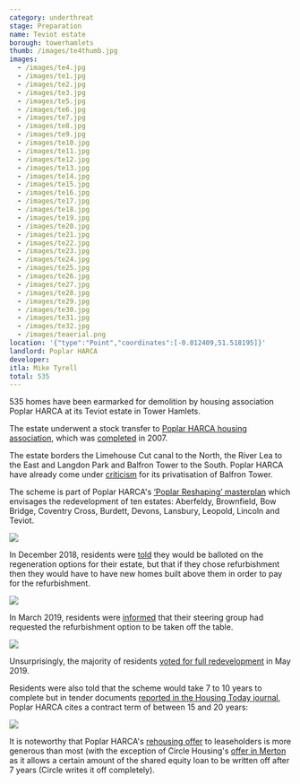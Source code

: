 ```yaml
---
category: underthreat
stage: Preparation
name: Teviot estate 
borough: towerhamlets 
thumb: /images/te4thumb.jpg
images:
  - /images/te4.jpg
  - /images/te1.jpg
  - /images/te2.jpg
  - /images/te3.jpg
  - /images/te5.jpg
  - /images/te6.jpg
  - /images/te7.jpg
  - /images/te8.jpg
  - /images/te9.jpg
  - /images/te10.jpg
  - /images/te11.jpg
  - /images/te12.jpg
  - /images/te13.jpg
  - /images/te14.jpg
  - /images/te15.jpg
  - /images/te16.jpg
  - /images/te17.jpg
  - /images/te18.jpg
  - /images/te19.jpg
  - /images/te20.jpg
  - /images/te21.jpg
  - /images/te22.jpg
  - /images/te23.jpg
  - /images/te24.jpg
  - /images/te25.jpg
  - /images/te26.jpg
  - /images/te27.jpg
  - /images/te28.jpg
  - /images/te29.jpg
  - /images/te30.jpg
  - /images/te31.jpg
  - /images/te32.jpg
  - /images/teaerial.png
location: '{"type":"Point","coordinates":[-0.012409,51.518195]}'
landlord: Poplar HARCA
developer:
itla: Mike Tyrell
total: 535
---
```

535 homes have been earmarked for demolition by housing association Poplar HARCA at its Teviot estate in Tower Hamlets.

The estate underwent a stock transfer to [Poplar HARCA housing association](https://www.poplarharca.co.uk/), which was [completed](http://democracy.towerhamlets.gov.uk/mgAi.aspx?ID=10064) in 2007.

The estate borders the Limehouse Cut canal to the North, the River Lea to the East and Langdon Park and Balfron Tower to the South. Poplar HARCA have already come under [criticism](https://www.theguardian.com/cities/2019/sep/19/balfron-20-how-goldfingers-utopian-tower-became-luxury-flats) for its privatisation of Balfron Tower.

The scheme is part of Poplar HARCA's [‘Poplar Reshaping’ masterplan](https://www.architectsjournal.co.uk/download?ac=1222139) which envisages the redevelopment of ten estates: Aberfeldy, Brownfield, Bow Bridge, Coventry Cross, Burdett, Devons, Lansbury, Leopold, Lincoln and Teviot.

<img src="/images/reshapingpoplar.png" class="img-fluid rounded img-thumbnail">

In December 2018, residents were [told](/images/teviotDec2018.pdf) they would be balloted on the regeneration options for their estate, but that if they chose refurbishment then they would have to have new homes built above them in order to pay for the refurbishment.

<img src="/images/teviotrooftops.png" class="img-fluid rounded img-thumbnail">

In March 2019, residents were [informed](/images/teviotMarch2019.pdf) that their steering group had requested the refurbishment option to be taken off the table.

<img src="/images/refurbgone.png" class="img-fluid rounded img-thumbnail">

Unsurprisingly, the majority of residents [voted for full redevelopment](https://www.eastlondonadvertiser.co.uk/news/politics/teviot-housing-estate-regeneration-voted-1-6052355) in May 2019.

Residents were also told that the scheme would take 7 to 10 years to complete but in tender documents [reported in the Housing Today journal](https://www.housingtoday.co.uk/news/1bn-teviot-estate-regen-goes-out-to-tender/5104462.article), Poplar HARCA cites a contract term of between 15 and 20 years:

<img src="/images/teviothousingtoday.png" class="img-fluid rounded img-thumbnail">

It is noteworthy that Poplar HARCA's [rehousing offer](/images/teviotoffer.pdf) to leaseholders is more generous than most (with the exception of Circle Housing's [offer in Merton](/images/mertonoffer.pdf) as it allows a certain amount of the shared equity loan to be written off after 7 years (Circle writes it off completely).
